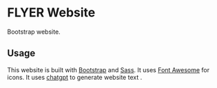 # FLYER Website

Bootstrap website.

## Usage

This website is built with [Bootstrap](https://getbootstrap.com/) and [Sass](https://sass-lang.com/). It uses [Font Awesome](https://fontawesome.com/) for icons. It uses [chatgpt](https://chat.openai.com/) to generate website text .
